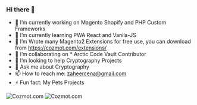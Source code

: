 ### Hi there 👋

<!--
**kabeersdev/kabeersdev** is a ✨ _special_ ✨ repository because its `README.md` (this file) appears on your GitHub profile.

Here are some ideas to get you started:

- 🔭 I’m currently working on ...
- 🌱 I’m currently learning ...
- 👯 I’m looking to collaborate on ...
- 🤔 I’m looking for help with ...
- 💬 Ask me about ...
- 📫 How to reach me: ...
- 😄 Pronouns: ...
- ⚡ Fun fact: ...
-->

<!--
*zaheercena/zaheercena* is a ✨ special ✨ repository because its README.md (this file) appears on your GitHub profile.

Here are some ideas to get you started:
-->
- 🔭 I’m currently working on Magento Shopify and PHP Custom Frameworks
- 🌱 I’m currently learning PWA React and Vanila-JS
- 🌱 I’m Wrote many Magento2 Extensions for free use, you can download from https://cozmot.com/extensions/
- 👯 I’m collaborating on * Arctic Code Vault Contributor
- 🤔 I’m looking to help Cryptography Projects
- 💬 Ask me about Cryptography
- 📫 How to reach me: zaheercena@gmail.com
- ⚡ Fun fact: My Pets Projects
<img src="https://cdn.shopify.com/s/files/1/0506/7780/9323/files/Cozmot_Inc_Trifold_Brochure-2.jpg?v=1612249574" alt="Cozmot.com" id="brochure" data-height-percentage="54" data-actual-width="1628" data-actual-height="1063">
<img src="https://cdn.shopify.com/s/files/1/0506/7780/9323/files/Cozmot_Inc_Trifold_Brochure-1.jpg?v=1612292082" alt="Cozmot.com" id="brochure" data-height-percentage="54" data-actual-width="1628" data-actual-height="1063">

